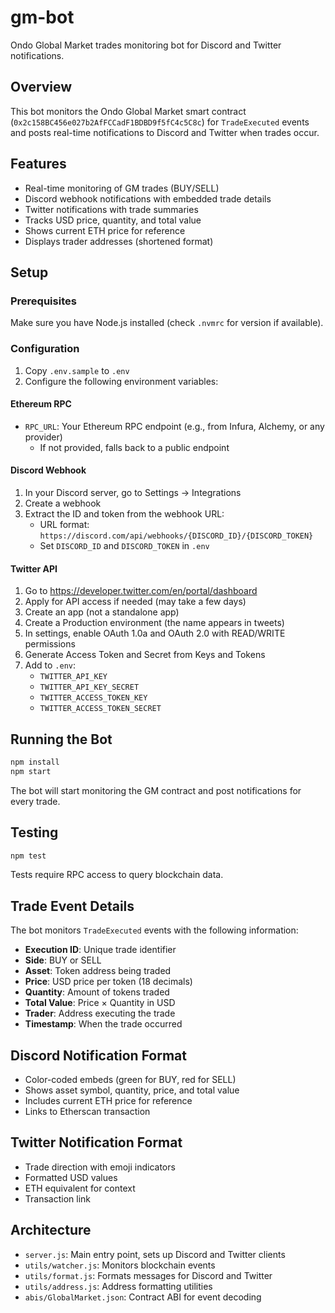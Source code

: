 # gm-bot

Ondo Global Market trades monitoring bot for Discord and Twitter notifications.

## Overview

This bot monitors the Ondo Global Market smart contract (`0x2c158BC456e027b2AfFCCadF1BDBD9f5fC4c5C8c`) for `TradeExecuted` events and posts real-time notifications to Discord and Twitter when trades occur.

## Features

- Real-time monitoring of GM trades (BUY/SELL)
- Discord webhook notifications with embedded trade details
- Twitter notifications with trade summaries
- Tracks USD price, quantity, and total value
- Shows current ETH price for reference
- Displays trader addresses (shortened format)

## Setup

### Prerequisites

Make sure you have Node.js installed (check `.nvmrc` for version if available).

### Configuration

1. Copy `.env.sample` to `.env`
2. Configure the following environment variables:

#### Ethereum RPC
- `RPC_URL`: Your Ethereum RPC endpoint (e.g., from Infura, Alchemy, or any provider)
  - If not provided, falls back to a public endpoint

#### Discord Webhook
1. In your Discord server, go to Settings → Integrations
2. Create a webhook
3. Extract the ID and token from the webhook URL:
   - URL format: `https://discord.com/api/webhooks/{DISCORD_ID}/{DISCORD_TOKEN}`
   - Set `DISCORD_ID` and `DISCORD_TOKEN` in `.env`

#### Twitter API
1. Go to https://developer.twitter.com/en/portal/dashboard
2. Apply for API access if needed (may take a few days)
3. Create an app (not a standalone app)
4. Create a Production environment (the name appears in tweets)
5. In settings, enable OAuth 1.0a and OAuth 2.0 with READ/WRITE permissions
6. Generate Access Token and Secret from Keys and Tokens
7. Add to `.env`:
   - `TWITTER_API_KEY`
   - `TWITTER_API_KEY_SECRET`
   - `TWITTER_ACCESS_TOKEN_KEY`
   - `TWITTER_ACCESS_TOKEN_SECRET`

## Running the Bot

```bash
npm install
npm start
```

The bot will start monitoring the GM contract and post notifications for every trade.

## Testing

```bash
npm test
```

Tests require RPC access to query blockchain data.

## Trade Event Details

The bot monitors `TradeExecuted` events with the following information:
- **Execution ID**: Unique trade identifier
- **Side**: BUY or SELL
- **Asset**: Token address being traded
- **Price**: USD price per token (18 decimals)
- **Quantity**: Amount of tokens traded
- **Total Value**: Price × Quantity in USD
- **Trader**: Address executing the trade
- **Timestamp**: When the trade occurred

## Discord Notification Format

- Color-coded embeds (green for BUY, red for SELL)
- Shows asset symbol, quantity, price, and total value
- Includes current ETH price for reference
- Links to Etherscan transaction

## Twitter Notification Format

- Trade direction with emoji indicators
- Formatted USD values
- ETH equivalent for context
- Transaction link

## Architecture

- `server.js`: Main entry point, sets up Discord and Twitter clients
- `utils/watcher.js`: Monitors blockchain events
- `utils/format.js`: Formats messages for Discord and Twitter
- `utils/address.js`: Address formatting utilities
- `abis/GlobalMarket.json`: Contract ABI for event decoding